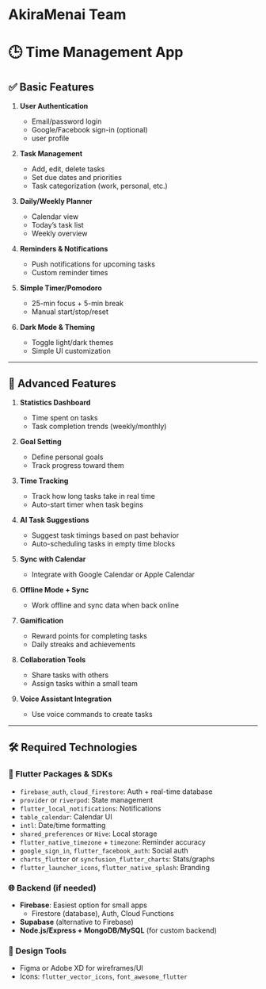 # AkiraMenai Team

# 🕒 Time Management App

## ✅ Basic Features

1. **User Authentication**
   - Email/password login
   - Google/Facebook sign-in (optional)
   - user profile

2. **Task Management**
   - Add, edit, delete tasks
   - Set due dates and priorities
   - Task categorization (work, personal, etc.)

3. **Daily/Weekly Planner**
   - Calendar view
   - Today’s task list
   - Weekly overview

4. **Reminders & Notifications**
   - Push notifications for upcoming tasks
   - Custom reminder times

5. **Simple Timer/Pomodoro**
   - 25-min focus + 5-min break
   - Manual start/stop/reset

6. **Dark Mode & Theming**
   - Toggle light/dark themes
   - Simple UI customization

---

## 🚀 Advanced Features

1. **Statistics Dashboard**
   - Time spent on tasks
   - Task completion trends (weekly/monthly)

2. **Goal Setting**
   - Define personal goals
   - Track progress toward them

3. **Time Tracking**
   - Track how long tasks take in real time
   - Auto-start timer when task begins

4. **AI Task Suggestions**
   - Suggest task timings based on past behavior
   - Auto-scheduling tasks in empty time blocks

5. **Sync with Calendar**
   - Integrate with Google Calendar or Apple Calendar

6. **Offline Mode + Sync**
   - Work offline and sync data when back online

7. **Gamification**
   - Reward points for completing tasks
   - Daily streaks and achievements

8. **Collaboration Tools**
   - Share tasks with others
   - Assign tasks within a small team

9. **Voice Assistant Integration**
   - Use voice commands to create tasks

---

## 🛠️ Required Technologies

### 🔧 Flutter Packages & SDKs

- `firebase_auth`, `cloud_firestore`: Auth + real-time database
- `provider` or `riverpod`: State management
- `flutter_local_notifications`: Notifications
- `table_calendar`: Calendar UI
- `intl`: Date/time formatting
- `shared_preferences` or `Hive`: Local storage
- `flutter_native_timezone` + `timezone`: Reminder accuracy
- `google_sign_in`, `flutter_facebook_auth`: Social auth
- `charts_flutter` or `syncfusion_flutter_charts`: Stats/graphs
- `flutter_launcher_icons`, `flutter_native_splash`: Branding

### 🌐 Backend (if needed)

- **Firebase**: Easiest option for small apps
  - Firestore (database), Auth, Cloud Functions
- **Supabase** (alternative to Firebase)
- **Node.js/Express + MongoDB/MySQL** (for custom backend)

### 🎨 Design Tools

- Figma or Adobe XD for wireframes/UI
- Icons: `flutter_vector_icons`, `font_awesome_flutter`

